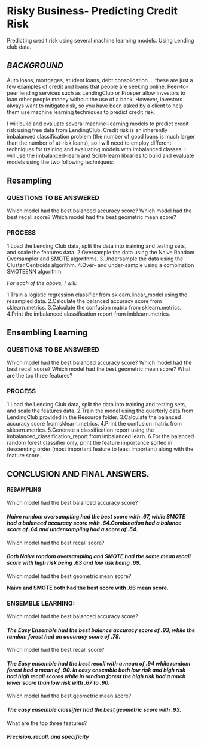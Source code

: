 #  Risky Business- Predicting Credit Risk
Predicting credit risk using several machine learning models. Using Lending club data.

## *BACKGROUND*
Auto loans, mortgages, student loans, debt consolidation ... these are just a few examples of credit and loans that people are seeking online. Peer-to-peer lending services such as LendingClub or Prosper allow investors to loan other people money without the use of a bank. However, investors always want to mitigate risk, so you have been asked by a client to help them use machine learning techniques to predict credit risk.

I will build and evaluate several machine-learning models to predict credit risk using free data from LendingClub. Credit risk is an inherently imbalanced classification problem (the number of good loans is much larger than the number of at-risk loans), so I will need to employ different techniques for training and evaluating models with imbalanced classes. I will use the imbalanced-learn and Scikit-learn libraries to build and evaluate models using the two following techniques:
## Resampling 

### QUESTIONS TO BE ANSWERED

Which model had the best balanced accuracy score?
Which model had the best recall score?
Which model had the best geometric mean score?

### PROCESS
1.Load the Lending Club data, split the data into training and testing sets, and scale the features data.
2.Oversample the data using the Naive Random Oversampler and SMOTE algorithms.
3.Undersample the data using the Cluster Centroids algorithm.
4.Over- and under-sample using a combination SMOTEENN algorithm.

*For each of the above, I will:*

1.Train a logistic regression classifier from sklearn.linear_model using the resampled data.
2.Calculate the balanced accuracy score from sklearn.metrics.
3.Calculate the confusion matrix from sklearn.metrics.
4.Print the imbalanced classification report from imblearn.metrics.

## Ensembling Learning

### QUESTIONS TO BE ANSWERED
Which model had the best balanced accuracy score?
Which model had the best recall score?
Which model had the best geometric mean score?
What are the top three features?
 
### PROCESS

1.Load the Lending Club data, split the data into training and testing sets, and scale the features data.
2.Train the model using the quarterly data from LendingClub provided in the Resource folder.
3.Calculate the balanced accuracy score from sklearn.metrics.
4.Print the confusion matrix from sklearn.metrics.
5.Generate a classification report using the imbalanced_classification_report from imbalanced learn.
6.For the balanced random forest classifier only, print the feature importance sorted in descending order (most important feature to least important) along with the feature score.


## CONCLUSION AND FINAL ANSWERS.

#### RESAMPLING

Which model had the best balanced accuracy score? 
#### *Naive random oversampling had the best score with .67, while SMOTE had a balanced accuracy score with .64.Combination had a balance score of .64 and undersampling had a score of .54.*

Which model had the best recall score? 

#### *Both Naive random oversampling and SMOTE had the same mean recall score with high risk being .63 and low risk being .69.*

Which model had the best geometric mean score?

**Naive and SMOTE both had the best score with .66 mean score.**

### ENSEMBLE LEARNING:

Which model had the best balanced accuracy score?

#### *The Easy Ensemble had the best balance accuracy score of .93, while the random forest had an accuracy score of .78.*

Which model had the best recall score?

#### *The Easy ensemble had the best recall with a mean of .94 while random forest had a mean of .90. In easy ensemble both low risk and high risk had high recall scores while in random forest the high risk had a much lower score than low risk with .67 to .90.*

Which model had the best geometric mean score?

#### *The easy ensemble classifier had the best geometric score with .93.*

What are the top three features?

#### *Precision, recall, and specificity*
